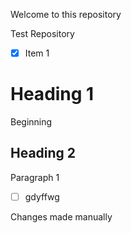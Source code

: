 Welcome to this repository

Test Repository

 - [x] Item 1
# Heading 1
Beginning

## Heading 2 
Paragraph 1

 - [ ] gdyffwg

Changes made manually
